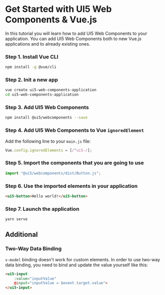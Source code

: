 # Get Started with UI5 Web Components & Vue.js

In this tutorial you will learn how to add UI5 Web Components to your application. You can add UI5 Web Components both to new Vue.js applications and to already existing ones.

### Step 1. Install Vue CLI

```bash
npm install -g @vue/cli
```

### Step 2. Init a new app

```bash
vue create ui5-web-components-application
cd ui5-web-components-application
```

### Step 3. Add UI5 Web Components

```bash
npm install @ui5/webcomponents --save
```

### Step 4. Add UI5 Web Components to Vue `ignoredElement`

Add the following line to your ```main.js``` file:

```js
Vue.config.ignoredElements = [/^ui5-/];
```

### Step 5. Import the components that you are going to use

```js
import "@ui5/webcomponents/dist/Button.js";
```

### Step 6. Use the imported elements in your application

```html
<ui5-button>Hello world!</ui5-button>
```

### Step 7. Launch the application

```bash
yarn serve
```

## Additional

### Two-Way Data Binding

`v-model` binding doesn't work for custom elements. In order to use two-way data binding, you need to bind and update the value yourself like this:

```html
<ui5-input
    :value="inputValue"
    @input="inputValue = $event.target.value">
</ui5-input>
```
